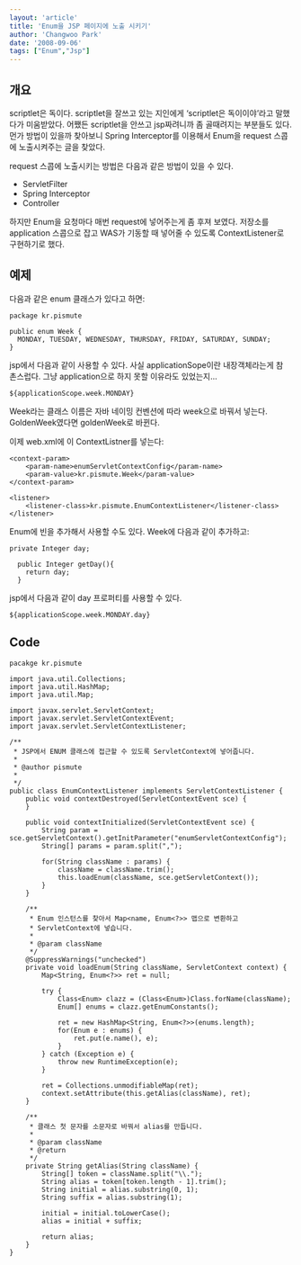 ```yaml
---
layout: 'article'
title: 'Enum을 JSP 페이지에 노출 시키기'
author: 'Changwoo Park'
date: '2008-09-06'
tags: ["Enum","Jsp"]
---
```


## 개요

scriptlet은 독이다. scriptlet을 잘쓰고 있는 지인에게 ‘scriptlet은 독이이야’라고 말했다가 미움받았다. 어쨌든 scriptlet을 안쓰고 jsp짜려니까 좀 골때려지는 부분들도 있다. 먼가 방법이 있을까 찾아보니 Spring Interceptor를 이용해서 Enum을 request 스콥에 노출시켜주는 글을 찾았다.

request 스콥에 노출시키는 방법은 다음과 같은 방법이 있을 수 있다.

 * ServletFilter
 * Spring Interceptor
 * Controller

하지만 Enum을 요청마다 매번 request에 넣어주는게 좀 후져 보였다. 저장소를 application 스콥으로 잡고 WAS가 기동할 때 넣어줄 수 있도록 ContextListener로 구현하기로 했다.

## 예제

다음과 같은 enum 클래스가 있다고 하면:

    package kr.pismute

    public enum Week {
      MONDAY, TUESDAY, WEDNESDAY, THURSDAY, FRIDAY, SATURDAY, SUNDAY;
    } 

jsp에서 다음과 같이 사용할 수 있다. 사실 applicationSope이란 내장객체라는게 참 촌스럽다. 그냥 application으로 하지 못할 이유라도 있었는지…

    ${applicationScope.week.MONDAY}

Week라는 클래스 이름은 자바 네이밍 컨벤션에 따라 week으로 바꿔서 넣는다. GoldenWeek였다면 goldenWeek로 바뀐다.

이제 web.xml에 이 ContextListner를 넣는다:

    <context-param>
        <param-name>enumServletContextConfig</param-name>
        <param-value>kr.pismute.Week</param-value>
    </context-param>

    <listener>
        <listener-class>kr.pismute.EnumContextListener</listener-class>
    </listener>

Enum에 빈을 추가해서 사용할 수도 있다. Week에 다음과 같이 추가하고:

    private Integer day;

      public Integer getDay(){
        return day;
      }

jsp에서 다음과 같이 day 프로퍼티를 사용할 수 있다.

    ${applicationScope.week.MONDAY.day}

## Code

    pacakge kr.pismute

    import java.util.Collections;
    import java.util.HashMap;
    import java.util.Map;

    import javax.servlet.ServletContext;
    import javax.servlet.ServletContextEvent;
    import javax.servlet.ServletContextListener;

    /**
     * JSP에서 ENUM 클래스에 접근할 수 있도록 ServletContext에 넣어줍니다.
     * 
     * @author pismute
     *
     */
    public class EnumContextListener implements ServletContextListener {
        public void contextDestroyed(ServletContextEvent sce) {
        }

        public void contextInitialized(ServletContextEvent sce) {
            String param = sce.getServletContext().getInitParameter("enumServletContextConfig");
            String[] params = param.split(",");

            for(String className : params) {
                className = className.trim();
                this.loadEnum(className, sce.getServletContext());
            }
        }

        /**
         * Enum 인스턴스를 찾아서 Map<name, Enum<?>> 맵으로 변환하고
         * ServletContext에 넣습니다.
         * 
         * @param className
         */
        @SuppressWarnings("unchecked")
        private void loadEnum(String className, ServletContext context) {
            Map<String, Enum<?>> ret = null;

            try {
                Class<Enum> clazz = (Class<Enum>)Class.forName(className);
                Enum[] enums = clazz.getEnumConstants();

                ret = new HashMap<String, Enum<?>>(enums.length);
                for(Enum e : enums) {
                    ret.put(e.name(), e);
                }
            } catch (Exception e) {
                throw new RuntimeException(e);
            }

            ret = Collections.unmodifiableMap(ret);
            context.setAttribute(this.getAlias(className), ret);
        }

        /**
         * 클래스 첫 문자를 소문자로 바꿔서 alias를 만듭니다.
         * 
         * @param className
         * @return
         */
        private String getAlias(String className) {
            String[] token = className.split("\\.");
            String alias = token[token.length - 1].trim();
            String initial = alias.substring(0, 1);
            String suffix = alias.substring(1);

            initial = initial.toLowerCase();
            alias = initial + suffix;

            return alias;
        }
    }
